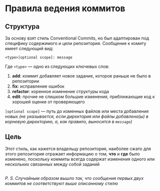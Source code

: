 # Правила ведения коммитов

## Структура

За основу взят стиль Conventional Commits, но был адаптирован под специфику содержимого и цели репозитория. Сообщение к комиту имеет следующий вид:

`<type>[optional scope]: message`

Где `<type>` — одно из следующих ключевых слов:
1. **add**: коммит добавляет новое задание, которое раньше не было в репозитории
2. **fix**: исправление ошибок
3. **refactor**: коренное изменение структуры кода
4. **edit**: прочие не слишком большие изменения, приближающие код к хорошей оценке от проверяющего

`[optional scope]` — путь до изменных файлов или места добавления новых
*(не указывается, если директория или файлы добавлена(ы) в корневую директорию, а, как правило, выносится в `message`)*

## Цель

Этот стиль, как кажется владельцу репозитория, наиболее сжато для этого репозитория отражает информацию о том, **что** и **где** было изменено, поскольку коммиты всегда содержат изменения одного или нескольких связанных между собой заданий

##

*P. S. 
Случайным образом вышло так, что сообщения первых двух коммитов не соответствуют выше описанному стилю*